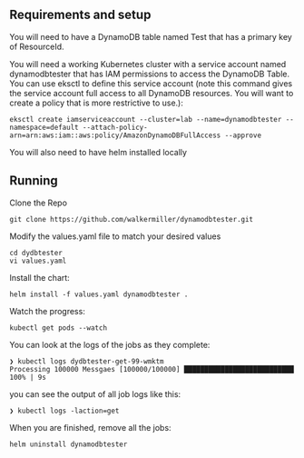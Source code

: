 ## Requirements and setup
You will need to have a DynamoDB table named Test that has a primary key of ResourceId.

You will need a working Kubernetes cluster with a service account named dynamodbtester that has IAM permissions to access the DynamoDB Table. You can use eksctl to define this service account (note this command gives the service account full access to all DynamoDB resources. You will want to create a policy that is more restrictive to use.):

```
eksctl create iamserviceaccount --cluster=lab --name=dynamodbtester --namespace=default --attach-policy-arn=arn:aws:iam::aws:policy/AmazonDynamoDBFullAccess --approve
```
You will also need to have helm installed locally

## Running
Clone the Repo
```
git clone https://github.com/walkermiller/dynamodbtester.git
```
Modify the values.yaml file to match your desired values
```
cd dydbtester
vi values.yaml
```
Install the chart:
```
helm install -f values.yaml dynamodbtester . 
```
Watch the progress:
```
kubectl get pods --watch
```
You can look at the logs of the jobs as they complete:
```
❯ kubectl logs dydbtester-get-99-wmktm        
Processing 100000 Messgaes [100000/100000] ███████████████████████████ 100% | 9s
```

you can see the output of all job logs like this:
```
❯ kubectl logs -laction=get
```

When you are finished, remove all the jobs:
```
helm uninstall dynamodbtester
```


